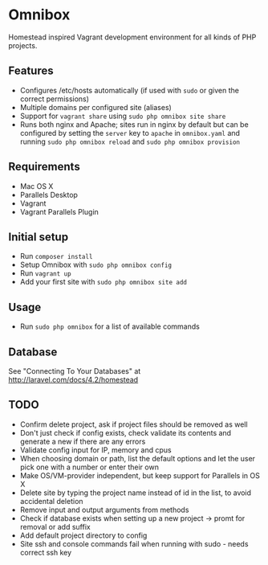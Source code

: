 # Omnibox

Homestead inspired Vagrant development environment for all kinds of PHP projects.

## Features
- Configures /etc/hosts automatically (if used with `sudo` or given the correct permissions)
- Multiple domains per configured site (aliases)
- Support for `vagrant share` using `sudo php omnibox site share`
- Runs both nginx and Apache; sites run in nginx by default but can be configured by setting the `server` key to `apache` in `omnibox.yaml` and running `sudo php omnibox reload` and `sudo php omnibox provision`

## Requirements
- Mac OS X
- Parallels Desktop
- Vagrant
- Vagrant Parallels Plugin

## Initial setup

- Run `composer install`
- Setup Omnibox with `sudo php omnibox config`
- Run `vagrant up`
- Add your first site with `sudo php omnibox site add`

## Usage

- Run `sudo php omnibox` for a list of available commands

## Database

See "Connecting To Your Databases" at http://laravel.com/docs/4.2/homestead

## TODO
- Confirm delete project, ask if project files should be removed as well
- Don't just check if config exists, check validate its contents and generate a new if there are any errors
- Validate config input for IP, memory and cpus
- When choosing domain or path, list the default options and let the user pick one with a number or enter their own
- Make OS/VM-provider independent, but keep support for Parallels in OS X
- Delete site by typing the project name instead of id in the list, to avoid accidental deletion
- Remove input and output arguments from methods
- Check if database exists when setting up a new project -> promt for removal or add suffix
- Add default project directory to config
- Site ssh and console commands fail when running with sudo - needs correct ssh key
